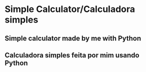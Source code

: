 # Simple Calculator/Calculadora simples

## Simple calculator made by me with Python

## Calculadora simples feita por mim usando Python
